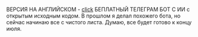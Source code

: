 ВЕРСИЯ НА АНГЛИЙСКОМ - [click](https://github.com/swtomas/tg-swbot/blob/main/README.md)
БЕПЛАТНЫЙ ТЕЛЕГРАМ БОТ С ИИ с открытым исходным кодом.
В прошлом я делал похожего бота, но сейчас начинаю все с чистого листа. Думаю, все будет готово к концу июля.